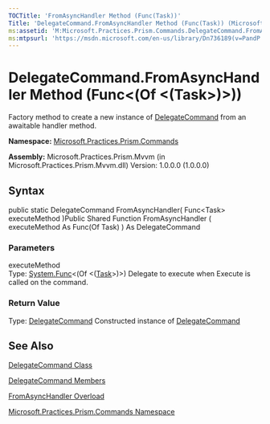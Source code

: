 ```yaml
---
TOCTitle: 'FromAsyncHandler Method (Func(Task))'
Title: 'DelegateCommand.FromAsyncHandler Method (Func(Task)) (Microsoft.Practices.Prism.Commands)'
ms:assetid: 'M:Microsoft.Practices.Prism.Commands.DelegateCommand.FromAsyncHandler(System.Func{System.Threading.Tasks.Task})'
ms:mtpsurl: 'https://msdn.microsoft.com/en-us/library/Dn736189(v=PandP.50)'
---
```



# DelegateCommand.FromAsyncHandler Method (Func&lt;(Of &lt;(Task&gt;)&gt;))

Factory method to create a new instance of [DelegateCommand](https://msdn.microsoft.com/library/microsoft.practices.prism.commands.delegatecommand) from an awaitable handler method.

**Namespace:** [Microsoft.Practices.Prism.Commands](https://msdn.microsoft.com/library/microsoft.practices.prism.commands)
**Assembly:** Microsoft.Practices.Prism.Mvvm (in Microsoft.Practices.Prism.Mvvm.dll) Version: 1.0.0.0 (1.0.0.0)

## Syntax

public static DelegateCommand FromAsyncHandler( Func&lt;Task&gt; executeMethod )Public Shared Function FromAsyncHandler ( executeMethod As Func(Of Task) ) As DelegateCommand

### Parameters

executeMethod  
Type: [System.Func](http://msdn.microsoft.com/en-us/library/bb534960)&lt;(Of &lt;([Task](http://msdn.microsoft.com/en-us/library/dd235678)&gt;)&gt;)
Delegate to execute when Execute is called on the command.

### Return Value

Type: [DelegateCommand](https://msdn.microsoft.com/library/microsoft.practices.prism.commands.delegatecommand)
Constructed instance of [DelegateCommand](https://msdn.microsoft.com/library/microsoft.practices.prism.commands.delegatecommand)

## See Also

[DelegateCommand Class](https://msdn.microsoft.com/library/microsoft.practices.prism.commands.delegatecommand)

[DelegateCommand Members](https://msdn.microsoft.com/allmembers.t:microsoft.practices.prism.commands.delegatecommand)

[FromAsyncHandler Overload](https://msdn.microsoft.com/overload:microsoft.practices.prism.commands.delegatecommand.fromasynchandler)

[Microsoft.Practices.Prism.Commands Namespace](https://msdn.microsoft.com/library/microsoft.practices.prism.commands)
